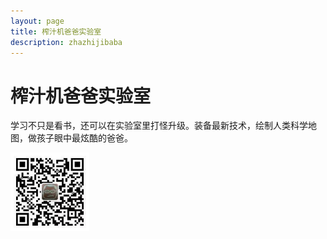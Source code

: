 ```yaml
---
layout: page
title: 榨汁机爸爸实验室
description: zhazhijibaba
---
```


榨汁机爸爸实验室
======

学习不只是看书，还可以在实验室里打怪升级。装备最新技术，绘制人类科学地图，做孩子眼中最炫酷的爸爸。

<img src="https://github.com/zhazhijibaba/game_auto_click/blob/master/resource/zhazhijibaba.jpeg?raw=true" width="25%" height="25%">

